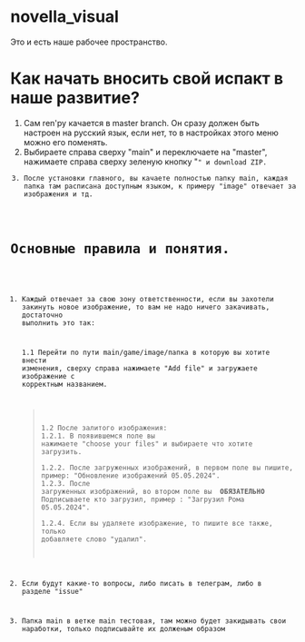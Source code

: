 # novella_visual
Это и есть наше рабочее пространство.

# Как начать вносить свой испакт в наше развитие?
  1. Сам ren'py качается в master branch. Он сразу должен быть настроен на русский язык, если нет, то в настройках этого меню можно его поменять.
  2. Выбираете справа сверху "main" и переключаете на "master", нажимаете справа сверху зеленую кнопку "<Code>" и download ZIP.
  3. После установки главного, вы качаете полностью папку main, каждая папка там расписана доступным языком, к примеру "image" отвечает за изображения и тд.


 # Основные правила и понятия.
  1. Каждый отвечает за свою зону ответственности, если вы захотели закинуть новое изображение, то вам не надо ничего закачивать, достаточно выполнить это так:
    
      1.1 Перейти по пути main/game/image/папка в которую вы хотите внести изменения, сверху справа нажимаете "Add file" и загружаете изображение с корректным названием.
      
      > 1.2 После залитого изображения:
           <br>1.2.1. В появившемся поле вы нажимаете "choose your files" и выбираете что хотите загрузить.
           <br>1.2.2. После загруженных изображений, в первом поле вы пишите, пример: "Обновление изображений 05.05.2024".
           <br>1.2.3. После загруженных изображений, во втором поле вы <b> ОБЯЗАТЕЛЬНО </b> Подписываете кто загрузил, пример : "Загрузил Рома 05.05.2024".
           <br>1.2.4. Если вы удаляете изображение, то пишите все также, только добавляете слово "удалил".

  3. Если будут какие-то вопросы, либо писать в телеграм, либо в разделе "issue"
  4. Папка main в ветке main тестовая, там можно будет закидывать свои наработки, только подписывайте их долженым образом

